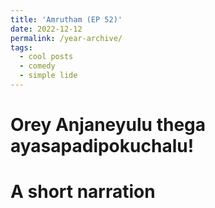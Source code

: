 ```yaml
---
title: 'Amrutham (EP 52)'
date: 2022-12-12
permalink: /year-archive/
tags:
  - cool posts
  - comedy
  - simple lide
---
```


Orey Anjaneyulu thega ayasapadipokuchalu!
======

A short narration
======
